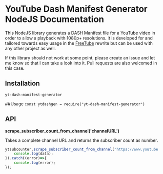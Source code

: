 # YouTube Dash Manifest Generator NodeJS Documentation
This NodeJS library generates a DASH Manifest file for a YouTube video in order to allow a playback with 1080p+ resolutions. It is developed for and tailored towards easy usage in the [FreeTube](https://github.com/FreeTubeApp/FreeTube-Vue) rewrite but can be used with any other project as well.

If this library should not work at some point, please create an issue and let me know so that I can take a look into it. Pull requests are also welcomed in this case.

## Installation
`yt-dash-manifest-generator`

##Usage
`const ytdashgen = require("yt-dash-manifest-generator")`

## API
**scrape_subscriber_count_from_channel('channelURL')**

Takes a complete channel URL and returns the subscriber count as number.
```javascript
ytsubcounter.scrape_subscriber_count_from_channel("https://www.youtube.com/user/YouTube").then((data) =>{
    console.log(data);
}).catch((error)=>{
    console.log(error);
});
```
